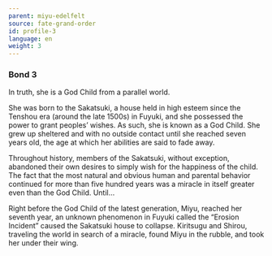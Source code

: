 ```yaml
---
parent: miyu-edelfelt
source: fate-grand-order
id: profile-3
language: en
weight: 3
---
```


### Bond 3

In truth, she is a God Child from a parallel world.

She was born to the Sakatsuki, a house held in high esteem since the Tenshou era (around the late 1500s) in Fuyuki, and she possessed the power to grant peoples’ wishes. As such, she is known as a God Child. She grew up sheltered and with no outside contact until she reached seven years old, the age at which her abilities are said to fade away.

Throughout history, members of the Sakatsuki, without exception, abandoned their own desires to simply wish for the happiness of the child. The fact that the most natural and obvious human and parental behavior continued for more than five hundred years was a miracle in itself greater even than the God Child.
Until…

Right before the God Child of the latest generation, Miyu, reached her seventh year, an unknown phenomenon in Fuyuki called the “Erosion Incident” caused the Sakatsuki house to collapse. Kiritsugu and Shirou, traveling the world in search of a miracle, found Miyu in the rubble, and took her under their wing.
